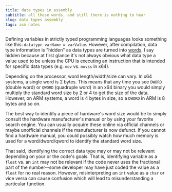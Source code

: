 ```yaml
---
title: data types in assembly
subtitle: all these words, and still there is nothing to hear
slug: data types assembly
tags: asm notes
---
```


Defining variables in strictly typed programming languages looks something like this: `datatype varName = varValue`. However, after compilation, data type information is "hidden" as data types are turned into [words](https://en.wikipedia.org/wiki/Word_\(computer_architecture\)). I say hidden because at first glance it's not always obvious what data type a value used to be unless the CPU is executing an instruction that is intended for specific data types (e.g. `mov` vs. `movss` in x64).

Depending on the processor, word length/width/size can vary. In x64 systems, a single word is 2 bytes. This means that any time you see `DWORD` (double word) or `QWORD` (quadruple word) in an x64 binary you would simply multiply the standard word size by 2 or 4 to get the size of the data. However, on ARM systems, a word is 4 bytes in size, so a `DWORD` in ARM is 8 bytes and so on.

The best way to identify a piece of hardware's word size would be to simply consult the hardware manufacturer's manual or by using your favorite search engine. You can usually acquire these online via official channels or maybe unofficial channels if the manufacturer is now defunct. If you cannot find a hardware manual, you could possibly watch how much memory is used for a word/dword/qword to identify the standard word size.

That said, identifying the correct data type may or may not be relevant depending on your or the code's goals. That is, identifying variable as a `float` vs. an `int` may not be relevant if the code never uses the fractional part of the number--some developer may have just coded the value as a `float` for no real reason. However, misinterpreting an `int` value as a `char` or vice versa can cause confusion which will lead to misunderstanding a particular function.